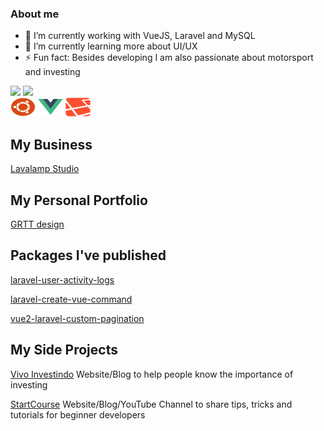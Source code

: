 ### About me

- 🔭 I’m currently working with VueJS, Laravel and MySQL 
- 🌱 I’m currently learning more about UI/UX
- ⚡ Fun fact: Besides developing I am also passionate about motorsport and investing

<div align="left">
  <img height="180em" src="https://github-readme-stats.vercel.app/api?username=brunogritti&show_icons=true&theme=dracula&include_all_commits=true&count_private=true"/>
  <img height="180em" src="https://github-readme-stats.vercel.app/api/top-langs/?username=brunogritti&layout=compact&langs_count=5&theme=dracula"/>
</div>

<div>
  <img alt="Ubuntu" height="30" width="40" src="https://github.com/devicons/devicon/blob/master/icons/ubuntu/ubuntu-plain.svg">
  <img alt="Ubuntu" height="30" width="40" src="https://github.com/devicons/devicon/blob/master/icons/vuejs/vuejs-original.svg">
  <img alt="Ubuntu" height="30" width="40" src="https://github.com/devicons/devicon/blob/master/icons/laravel/laravel-plain.svg">
</div>

## My Business
[Lavalamp Studio](https://lavalampstudio.com/)

## My Personal Portfolio
[GRTT design](https://grtt.com.br/)

## Packages I've published

[laravel-user-activity-logs](https://packagist.org/packages/brunogritti/laravel-user-activity-logs)

[laravel-create-vue-command](https://packagist.org/packages/brunogritti/laravel-create-vue-command)

[vue2-laravel-custom-pagination](https://www.npmjs.com/package/vue2-laravel-custom-pagination)

## My Side Projects
[Vivo Investindo](https://vivoinvestindo.com.br/) Website/Blog to help people know the importance of investing 

[StartCourse](https://startcourse.com.br/) Website/Blog/YouTube Channel to share tips, tricks and tutorials for beginner developers
